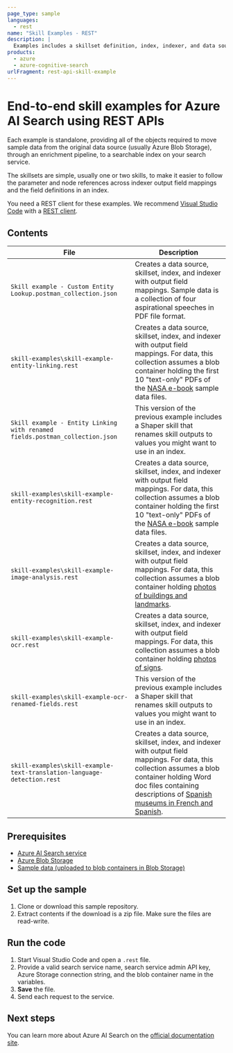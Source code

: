 ```yaml
---
page_type: sample
languages:
  - rest
name: "Skill Examples - REST"
description: |
  Examples includes a skillset definition, index, indexer, and data source so that you can see how parameters and nodes in an enrichment tree are referenced in related objects.
products:
  - azure
  - azure-cognitive-search
urlFragment: rest-api-skill-example
---
```


# End-to-end skill examples for Azure AI Search using REST APIs

Each example is standalone, providing all of the objects required to move sample data from the original data source (usually Azure Blob Storage), through an enrichment pipeline, to a searchable index on your search service.

The skillsets are simple, usually one or two skills, to make it easier to follow the parameter and node references across indexer output field mappings and the field definitions in an index.

You need a REST client for these examples. We recommend [Visual Studio Code](https://code.visualstudio.com/download) with a [REST client](https://marketplace.visualstudio.com/items?itemName=humao.rest-client).

## Contents

| File        | Description |
|-------------|-------------|
| `Skill example - Custom Entity Lookup.postman_collection.json` | Creates a data source, skillset, index, and indexer with output field mappings. Sample data is a collection of four aspirational speeches in PDF file format. |
| `skill-examples\skill-example-entity-linking.rest` | Creates a data source, skillset, index, and indexer with output field mappings. For data, this collection assumes a blob container holding the first 10 "text-only" PDFs of the [NASA e-book](https://github.com/Azure-Samples/azure-search-sample-data/tree/master/nasa-e-book) sample data files. |
| `Skill example - Entity Linking with renamed fields.postman_collection.json` | This version of the previous example includes a Shaper skill that renames skill outputs to values you might want to use in an index. |
| `skill-examples\skill-example-entity-recognition.rest` | Creates a data source, skillset, index, and indexer with output field mappings. For data, this collection assumes a blob container holding the first 10 "text-only" PDFs of the [NASA e-book](https://github.com/Azure-Samples/azure-search-sample-data/tree/master/nasa-e-book) sample data files. |
| `skill-examples\skill-example-image-analysis.rest` | Creates a data source, skillset, index, and indexer with output field mappings. For data, this collection assumes a blob container holding [photos of buildings and landmarks](https://github.com/Azure-Samples/azure-search-sample-data/tree/master/unsplash-images/jpg-landmarks). |
| `skill-examples\skill-example-ocr.rest` | Creates a data source, skillset, index, and indexer with output field mappings. For data, this collection assumes a blob container holding [photos of signs](https://github.com/Azure-Samples/azure-search-sample-data/tree/master/unsplash-images/jpg-signs). |
| `skill-examples\skill-example-ocr-renamed-fields.rest` | This version of the previous example includes a Shaper skill that renames skill outputs to values you might want to use in an index. |
| `skill-examples\skill-example-text-translation-language-detection.rest` | Creates a data source, skillset, index, and indexer with output field mappings. For data, this collection assumes a blob container holding Word doc files containing descriptions of [Spanish museums in French and Spanish](https://github.com/Azure-Samples/azure-search-sample-data/tree/master/spanish-museums). |

## Prerequisites

- [Azure AI Search service](https://docs.microsoft.com/azure/search/search-create-service-portal)
- [Azure Blob Storage](https://docs.microsoft.com/azure/storage/blobs/storage-quickstart-blobs-portal)
- [Sample data (uploaded to blob containers in Blob Storage)](https://github.com/Azure-Samples/azure-search-sample-data)

## Set up the sample

1. Clone or download this sample repository.
1. Extract contents if the download is a zip file. Make sure the files are read-write.

## Run the code

1. Start Visual Studio Code and open a `.rest` file.
1. Provide a valid search service name, search service admin API key, Azure Storage connection string, and the blob container name in the variables.
1. **Save** the file.
1. Send each request to the service.

## Next steps

You can learn more about Azure AI Search on the [official documentation site](https://docs.microsoft.com/azure/search).
